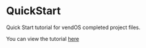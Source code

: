 # QuickStart

Quick Start tutorial for vendOS completed project files.

You can view the tutorial [here](https://developer.vendos.io/quickstart/)